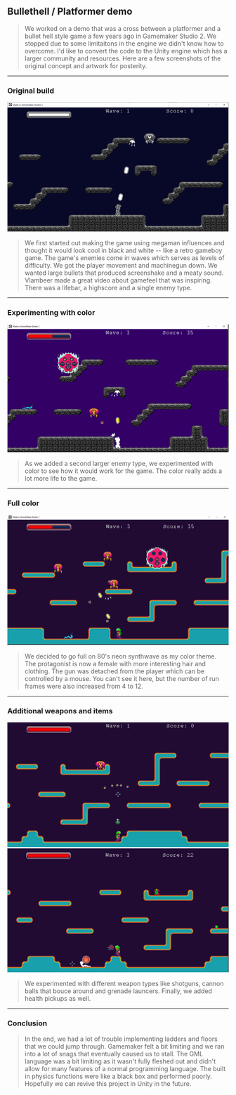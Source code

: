 ## Bullethell / Platformer demo

>We worked on a demo that was a cross between a platformer and a bullet hell style game a few years ago in Gamemaker Studio 2. We stopped due to some limitaitons in the engine we didn't know how to overcome. I'd like to convert the code to the Unity engine which has a larger community and resources. Here are a few screenshots of the original concept and artwork for posterity.

---

### Original build

![image](imgs/original.png)

>We first started out making the game using megaman influences and thought it would look cool in black and white -- like a retro gameboy game. The game's enemies come in waves which serves as levels of difficulty. We got the player movement and machinegun down.  We wanted large bullets that produced screenshake and a meaty sound. Vlambeer made a great video about gamefeel that was inspiring. There was a lifebar, a highscore and a single enemy type.   


---

### Experimenting with color

![image](imgs/conversion.png)

>As we added a second larger enemy type, we experimented with color to see how it would work for the game. The color really adds a lot more life to the game.

---

### Full color

![image](imgs/machinegun.png)

>We decided to go full on 80's neon synthwave as my color theme. The protagonist is now a female with more interesting hair and clothing. The gun was detached from the player which can be controlled by a mouse. You can't see it here, but the number of run frames were also increased from 4 to 12.



---

### Additional weapons and items

![image](imgs/shotgun.png)
![image](imgs/cannon.png)

>We experimented with different weapon types like shotguns, cannon balls that bouce around and grenade launcers. Finally, we added health pickups as well.

---

### Conclusion
>In the end, we had a lot of trouble implementing ladders and floors that we could jump through. Gamemaker felt a bit limiting and we ran into a lot of snags that eventually caused us to stall. The GML language was a bit limiting as it wasn't fully fleshed out and didn't allow for many features of a normal programming language. The built in physics functions were like a black box and performed poorly. Hopefully we can revive this project in Unity in the future.
